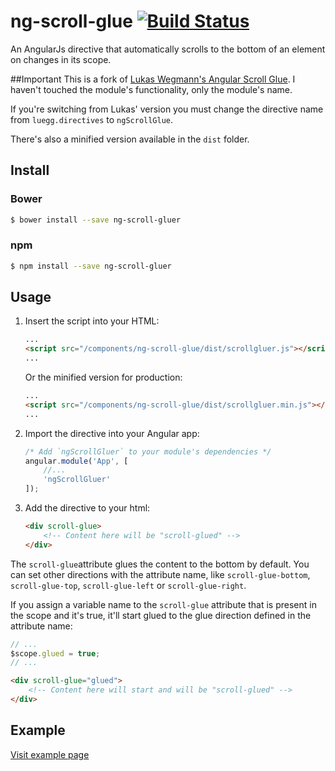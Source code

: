 # ng-scroll-glue [![Build Status](https://travis-ci.org/stgogm/ng-scroll-gluer.svg?branch=master)](https://travis-ci.org/stgogm/ng-scroll-glue)

An AngularJs directive that automatically scrolls to the bottom of an element on changes in its scope.

##Important
This is a fork of [Lukas Wegmann's Angular Scroll Glue](https://github.com/Luegg/angularjs-scroll-glue). I haven't touched the module's functionality, only the module's name.

If you're switching from Lukas' version you must change the directive name from `luegg.directives` to `ngScrollGlue`.

There's also a minified version available in the `dist` folder.

## Install
### Bower
```bash
$ bower install --save ng-scroll-gluer
```

### npm
```bash
$ npm install --save ng-scroll-gluer
```

## Usage
1. Insert the script into your HTML:
	```html
	...
	<script src="/components/ng-scroll-glue/dist/scrollgluer.js"></script>
	...
	```
	Or the minified version for production:
	```html
	...
	<script src="/components/ng-scroll-glue/dist/scrollgluer.min.js"></script>
	...
	```

2. Import the directive into your Angular app:
	```javascript
	/* Add `ngScrollGluer` to your module's dependencies */
	angular.module('App', [
		//...
		'ngScrollGluer'
	]);
	```

3. Add the directive to your html:
	```html
	<div scroll-glue>
		<!-- Content here will be "scroll-glued" -->
	</div>
	```

The `scroll-glue`attribute glues the content to the bottom by default. You can set other directions with the attribute name, like `scroll-glue-bottom`, `scroll-glue-top`, `scroll-glue-left` or `scroll-glue-right`.

If you assign a variable name to the `scroll-glue` attribute that is present in the scope and it's true, it'll start glued to the glue direction defined in the attribute name:
```javascript
// ...
$scope.glued = true;
// ...
```
```html
<div scroll-glue="glued">
	<!-- Content here will start and will be "scroll-glued" -->
</div>
```

## Example
[Visit example page](https://rawgit.com/stgogm/ng-scroll-gluer/master/example/index.html)
